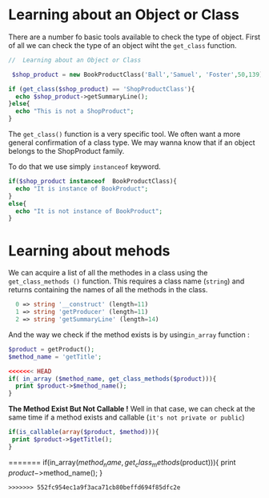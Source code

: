 # Learning about an Object or Class

There are a number fo basic tools available to check the type of object. First of all
 we can check the type of an object wiht the `get_class` function.
 
```php
//  Learning about an Object or Class

 $shop_product = new BookProductClass('Ball','Samuel', 'Foster',50,139);

if (get_class($shop_product) == 'ShopProductClass'){
  echo $shop_product->getSummaryLine();
}else{
  echo "This is not a ShopProduct";
}
```

The `get_class()` function is a very specific tool. We often want a more general
 confirmation of a class type. We may wanna know that if an object belongs to the
  ShopProduct family.
  
  To do that we use simply  `instanceof` keyword.
  
```php
if($shop_product instanceof  BookProductClass){
  echo "It is instance of BookProduct";
}
else{
  echo "It is not instance of BookProduct";
}
```

# Learning about mehods

We can acquire a list of all the methodes in a class using the `get_class_methods
()` function. This requires a class name (`string`) and returns containing the names of
 all the methods in the class.
 
```php
  0 => string '__construct' (length=11)
  1 => string 'getProducer' (length=11)
  2 => string 'getSummaryLine' (length=14)
```

And the way we check if the method exists is by using`in_array` function :

```php
$product = getProduct();
$method_name = 'getTitle';

<<<<<<< HEAD
if( in_array ($method_name, get_class_methods($product))){
  print $product->$method_name();
}
```

**The Method Exist But Not Callable !**
Well in that case, we can check at the same time if a method exists and callable (`it's
 not private or public`) 
 
 ```php
if(is_callable(array($product, $method))){
  print $product->$getTitle();
}
 ```
 
=======
if(in_array($method_name, get_class_methods($product))){
  print $product->$method_name();
}
```
>>>>>>> 552fc954ec1a9f3aca71cb80beffd694f85dfc2e
